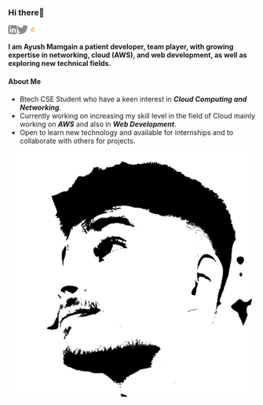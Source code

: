 ### Hi there👋
<a href='https://www.linkedin.com/in/ayush-mamgain-165360192/'><img align='left' alt="linkedin" src="https://github.com/TechHsuya/Techhsuya/blob/main/assets/linkedin.svg" height='18px'/></a>
<a href='https://twitter.com/hsuya24'><img align='left' alt="twitter" src="https://github.com/TechHsuya/Techhsuya/blob/main/assets/twitter.svg" height='18px'/></a>
<a href='https://leetcode.com/hsuya24/'><img alt="leetcode" src="https://github.com/TechHsuya/Techhsuya/blob/main/assets/leet.svg" height='18px'/></a>

**I am Ayush Mamgain a patient developer, team player, with growing expertise in networking, cloud (AWS), and web development, as well
as exploring new technical fields.**

#### About Me
* Btech CSE Student who have a keen interest in ***Cloud Computing and Networking***. 
* Currently working on increasing my skill level in the field of Cloud mainly working on ***AWS*** and also in ***Web Development***. 
* Open to learn new technology and available for internships and to collaborate with others for projects.

<p style="background-color='green'" align="center"><img src="ayush-logo.svg" width=500px></p>
